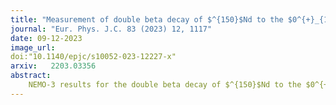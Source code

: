 ```yaml
---
title: "Measurement of double beta decay of $^{150}$Nd to the $0^{+}_{1}$ excited state of $^{150}$Sm in NEMO-3" 
journal: "Eur. Phys. J.C. 83 (2023) 12, 1117"
date: 09-12-2023
image_url:
doi:"10.1140/epjc/s10052-023-12227-x"
arxiv:   2203.03356
abstract:
    NEMO-3 results for the double beta decay of $^{150}$Nd to the $0^{+}_{1}$ and $2^{+}_{1}$ excited states of $^{150}$Sm are reported. The data recorded during $5.25$ y with $36.6$ g of the isotope $^{150}$Nd were used in the analysis. For the first time the signal of $2$νββ transition to the $0^{+}_{1}$ excited state is detected with statistical significance exceeding $5$ sigma. The half-life is measured to be $T^{2νββ}_{1/2}(0^{+}_{1})=[1.11^{+0.19}_{−0.14}(stat)^{+0.17}_{−0.15}(syst)]×10^{20}$y. Limits are set on $2$νββ decay to $2^{+}_{1}$ level and on $0$νββ decay to $0^{+}_{1}$ and $2^{+}_{1}$ levels of $^{150}$Sm.
---
```

